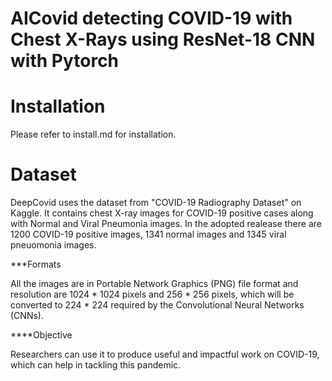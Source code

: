 # AICovid detecting COVID-19 with Chest X-Rays using ResNet-18 CNN with Pytorch

# Installation
Please refer to install.md for installation.

# Dataset
DeepCovid uses the dataset from "COVID-19 Radiography Dataset" on Kaggle. It contains chest X-ray images for COVID-19 positive cases along with Normal and Viral Pneumonia images. In the adopted realease there are 1200 COVID-19 positive images, 1341 normal images and 1345 viral pneuomonia images. 

***Formats

All the images are in Portable Network Graphics (PNG) file format and resolution are 1024 * 1024 pixels and 256 * 256 pixels, which will be converted to 224 * 224 required by the Convolutional Neural Networks (CNNs).

****Objective

Researchers can use it to produce useful and impactful work on COVID-19, which can help in tackling this pandemic. 
